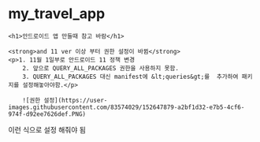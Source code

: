 # my_travel_app

    <h1>안드로이드 앱 만들때 참고 바람</h1>

    <strong>and 11 ver 이상 부터 권한 설정이 바뀜</strong>
    <p>1. 11월 1일부로 안드로이드 11 정책 변경
        2. 앞으로 QUERY_ALL_PACKAGES 권한을 사용하지 못함.
        3. QUERY_ALL_PACKAGES 대신 manifest에 &lt;queries&gt;를  추가하여 패키지를 설정해놓아야함.</p>
        
        ![권한 설정](https://user-images.githubusercontent.com/83574029/152647879-a2bf1d32-e7b5-4cf6-974f-d92ee7626def.PNG)
 이런 식으로 설정 해줘야 됨

